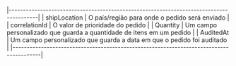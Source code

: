 |----------------------------------------------------------------------------------------|
| shipLocation   | O país/região para onde o pedido será enviado                         |
| correlationId  | O valor de prioridade do pedido                                       |
| Quantity       | Um campo personalizado que guarda a quantidade de itens em um pedido  |
| AuditedAt      | Um campo personalizado que guarda a data em que o pedido foi auditado |
|----------------------------------------------------------------------------------------|